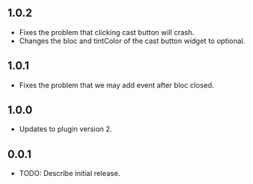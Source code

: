 ## 1.0.2

* Fixes the problem that clicking cast button will crash.
* Changes the bloc and tintColor of the cast button widget to optional.

## 1.0.1

* Fixes the problem that we may add event after bloc closed.

## 1.0.0

* Updates to plugin version 2.

## 0.0.1

* TODO: Describe initial release.
